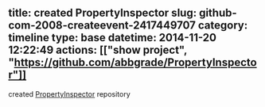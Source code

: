 title: created PropertyInspector
slug: github-com-2008-createevent-2417449707
category: timeline
type: base
datetime: 2014-11-20 12:22:49
actions: [["show project", "https://github.com/abbgrade/PropertyInspector"]]
---
created [PropertyInspector](https://github.com/abbgrade/PropertyInspector) repository
